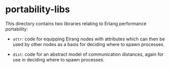 # portability-libs

This directory contains two libraries relating to Erlang performance
portability:

* `attr`: code for equipping Elrang nodes with attributes which can then be used by 
other nodes as a basis for deciding where to spawn processes.

* `dist`: code for an abstract model of communication distances, again
  for use in deciding where to spawn processes.

